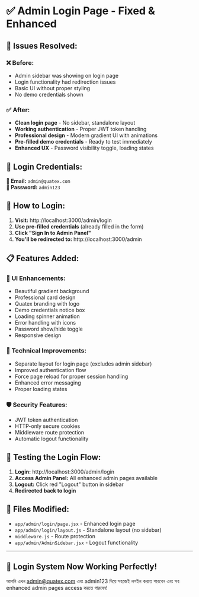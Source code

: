 # ✅ Admin Login Page - Fixed & Enhanced

## 🎯 Issues Resolved:

### ❌ **Before:** 
- Admin sidebar was showing on login page
- Login functionality had redirection issues
- Basic UI without proper styling
- No demo credentials shown

### ✅ **After:**
- **Clean login page** - No sidebar, standalone layout
- **Working authentication** - Proper JWT token handling  
- **Professional design** - Modern gradient UI with animations
- **Pre-filled demo credentials** - Ready to test immediately
- **Enhanced UX** - Password visibility toggle, loading states

## 🔐 Login Credentials:

**📧 Email:** `admin@quatex.com`  
**🔑 Password:** `admin123`

## 🚀 How to Login:

1. **Visit:** http://localhost:3000/admin/login
2. **Use pre-filled credentials** (already filled in the form)
3. **Click "Sign In to Admin Panel"**
4. **You'll be redirected to:** http://localhost:3000/admin

## 📋 Features Added:

### 🎨 **UI Enhancements:**
- Beautiful gradient background
- Professional card design
- Quatex branding with logo
- Demo credentials notice box
- Loading spinner animation
- Error handling with icons
- Password show/hide toggle
- Responsive design

### 🔧 **Technical Improvements:**
- Separate layout for login page (excludes admin sidebar)
- Improved authentication flow
- Force page reload for proper session handling  
- Enhanced error messaging
- Proper loading states

### 🛡️ **Security Features:**
- JWT token authentication
- HTTP-only secure cookies
- Middleware route protection
- Automatic logout functionality

## 🧪 Testing the Login Flow:

1. **Login:** http://localhost:3000/admin/login
2. **Access Admin Panel:** All enhanced admin pages available
3. **Logout:** Click red "Logout" button in sidebar
4. **Redirected back to login**

## 📁 Files Modified:

- `app/admin/login/page.jsx` - Enhanced login page
- `app/admin/login/layout.js` - Standalone layout (no sidebar)
- `middleware.js` - Route protection
- `app/admin/AdminSidebar.jsx` - Logout functionality

---

## 🎉 **Login System Now Working Perfectly!**

আপনি এখন admin@quatex.com এবং admin123 দিয়ে সহজেই লগইন করতে পারবেন এবং সব enhanced admin pages access করতে পারবেন!
